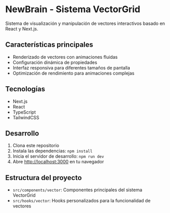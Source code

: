 # NewBrain - Sistema VectorGrid

Sistema de visualización y manipulación de vectores interactivos basado en React y Next.js.

## Características principales

- Renderizado de vectores con animaciones fluidas
- Configuración dinámica de propiedades
- Interfaz responsiva para diferentes tamaños de pantalla
- Optimización de rendimiento para animaciones complejas

## Tecnologías

- Next.js
- React
- TypeScript
- TailwindCSS

## Desarrollo

1. Clona este repositorio
2. Instala las dependencias: `npm install`
3. Inicia el servidor de desarrollo: `npm run dev`
4. Abre [http://localhost:3000](http://localhost:3000) en tu navegador

## Estructura del proyecto

- `src/components/vector`: Componentes principales del sistema VectorGrid
- `src/hooks/vector`: Hooks personalizados para la funcionalidad de vectores

